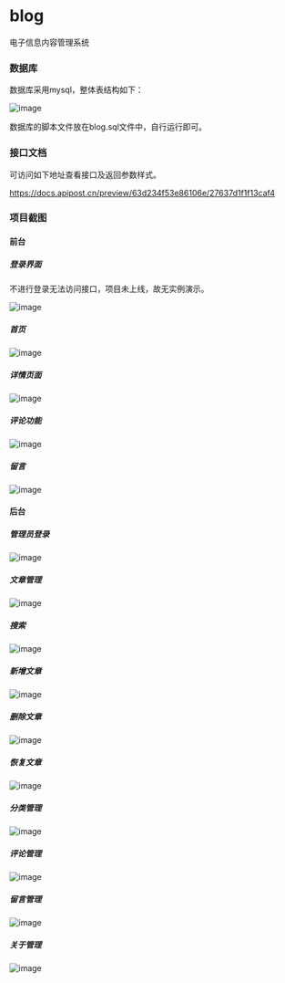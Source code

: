 # blog
电子信息内容管理系统

### 数据库
数据库采用mysql，整体表结构如下：

![image](https://user-images.githubusercontent.com/81078596/121988607-3b312b80-cdcd-11eb-853d-75ffa44f5399.png)

数据库的脚本文件放在blog.sql文件中，自行运行即可。

### 接口文档
可访问如下地址查看接口及返回参数样式。

https://docs.apipost.cn/preview/63d234f53e86106e/27637d1f1f13caf4

### 项目截图

#### 前台
##### 登录界面

不进行登录无法访问接口，项目未上线，故无实例演示。  

![image](https://user-images.githubusercontent.com/81078596/122002532-712dda00-cde4-11eb-8a17-b6776c370628.png)

##### 首页

![image](https://user-images.githubusercontent.com/81078596/122002584-8440aa00-cde4-11eb-9e56-bf16a30a047f.png)

##### 详情页面

![image](https://user-images.githubusercontent.com/81078596/122002650-9e7a8800-cde4-11eb-86a0-1f1290a0bd08.png)

##### 评论功能

![image](https://user-images.githubusercontent.com/81078596/122002694-acc8a400-cde4-11eb-9bf8-9c175dd6650b.png)

##### 留言

![image](https://user-images.githubusercontent.com/81078596/122002740-b94cfc80-cde4-11eb-8611-bfdaa9e68418.png)

#### 后台
##### 管理员登录

![image](https://user-images.githubusercontent.com/81078596/122002801-cbc73600-cde4-11eb-90c0-a749c0b1df09.png)

##### 文章管理

![image](https://user-images.githubusercontent.com/81078596/122002831-d4b80780-cde4-11eb-8a1f-3523f92a870a.png)

##### 搜索

![image](https://user-images.githubusercontent.com/81078596/122002891-e6011400-cde4-11eb-8dfd-359ea1a1e456.png)

##### 新增文章

![image](https://user-images.githubusercontent.com/81078596/122002919-f1543f80-cde4-11eb-8638-43f3e9888a7e.png)

##### 删除文章

![image](https://user-images.githubusercontent.com/81078596/122002955-fd400180-cde4-11eb-8df1-f8102d147781.png)

##### 恢复文章

![image](https://user-images.githubusercontent.com/81078596/122002995-07fa9680-cde5-11eb-9206-e72627ffe9ef.png)

##### 分类管理

![image](https://user-images.githubusercontent.com/81078596/122003018-121c9500-cde5-11eb-8e19-d58e875eccfa.png)

##### 评论管理

![image](https://user-images.githubusercontent.com/81078596/122003058-22347480-cde5-11eb-8624-4a5a979cadbb.png)

##### 留言管理

![image](https://user-images.githubusercontent.com/81078596/122003106-35474480-cde5-11eb-9041-aad2cd70669a.png)

##### 关于管理

![image](https://user-images.githubusercontent.com/81078596/122003130-3ed0ac80-cde5-11eb-8d6c-e5013866ffbb.png)


